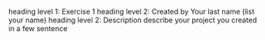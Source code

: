 heading level 1: Exercise 1
heading level 2: Created by
Your last name (list your name)
heading level 2: Description
describe your project you created in a few sentence